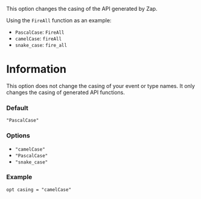 This option changes the casing of the API generated by Zap.

Using the `FireAll` function as an example:

- `PascalCase`: `FireAll`
- `camelCase`: `fireAll`
- `snake_case`: `fire_all`

# Information

This option does not change the casing of your event or type names. It only changes the casing of generated API functions.

### Default

`"PascalCase"`

### Options

- `"camelCase"`
- `"PascalCase"`
- `"snake_case"`

### Example

```zap
opt casing = "camelCase"
```
